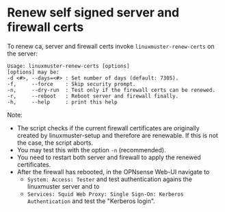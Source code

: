 # Renew self signed server and firewall certs

To renew ca, server and firewall certs invoke `linuxmuster-renew-certs` on the server:
  ```
  Usage: linuxmuster-renew-certs [options]
  [options] may be:
  -d <#>, --days=<#> : Set number of days (default: 7305).
  -f,     --force    : Skip security prompt.
  -n,     --dry-run  : Test only if the firewall certs can be renewed.
  -r,     --reboot   : Reboot server and firewall finally.
  -h,     --help     : print this help
  ```

Note:
- The script checks if the current firewall certificates are originally created by linuxmuster-setup and therefore are renewable. If this is not the case, the script aborts.
- You may test this with the option `-n` (recommended).
- You need to restart both server and firewall to apply the renewed certificates.
- After the firewall has rebooted, in the OPNsense Web-UI navigate to
  - `System: Access: Tester` and test authentication agains the linuxmuster server and to
  - `Services: Squid Web Proxy: Single Sign-On: Kerberos Authentication` and test the "Kerberos login".
